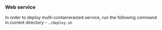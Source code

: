 ### Web service
In order to deploy multi-containeraized service, run the following command in current directory - ```./deploy.sh```
